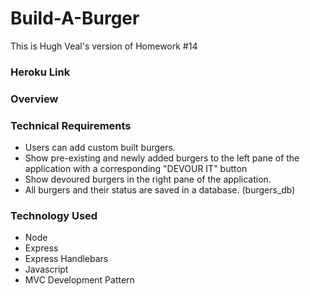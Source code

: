 # Build-A-Burger

This is Hugh Veal's version of Homework #14

### Heroku Link

### Overview



### Technical Requirements
- Users can add custom built burgers.
- Show pre-existing and newly added burgers to the left pane of the application with a corresponding "DEVOUR IT" button
- Show devoured burgers in the right pane of the application.
- All burgers and their status are saved in a database. (burgers_db)

### Technology Used
- Node
- Express
- Express Handlebars
- Javascript
- MVC Development Pattern